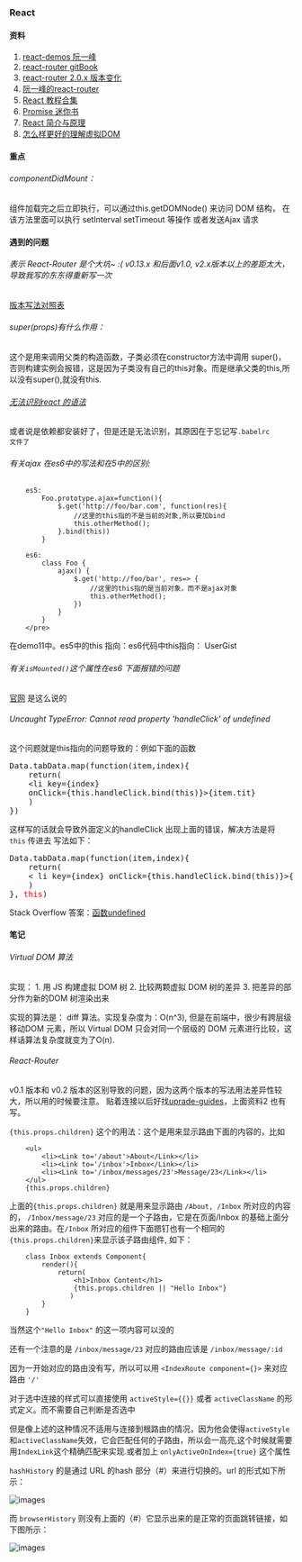 ### React

#### 资料
1. [react-demos 阮一峰](https://github.com/ruanyf/react-demos/)
1. [react-router gitBook](https://react-guide.github.io/react-router-cn/docs/Introduction.html)
2. [react-router 2.0.x 版本变化](https://github.com/reactjs/react-router/blob/master/upgrade-guides/v2.0.0.md#using-history-with-router)
3. [阮一峰的react-router](http://www.ruanyifeng.com/blog/2016/05/react_router.html)
4. [React 教程合集](http://react-china.org/c/jiao-cheng)
5. [Promise 迷你书](http://liubin.org/promises-book)
6. [React 简介与原理](http://anjia.github.io/2015/07/24/fe_react)
7. [怎么样更好的理解虚拟DOM](http://www.zhihu.com/question/29504639/answer/44680878)


#### 重点
###### componentDidMount： 

组件加载完之后立即执行，可以通过this.getDOMNode() 来访问 DOM 结构，
在该方法里面可以执行 setInterval setTimeout 等操作 或者发送Ajax 请求 

#### 遇到的问题
###### 表示 React-Router  是个大坑~ :( v0.13.x  和后面v1.0, v2.x版本以上的差距太大，导致我写的东东得重新写一次

[版本写法对照表](https://github.com/reactjs/react-router/blob/832c42946c874fe56ffde0066b1088054311cb98/CHANGES.md)  
###### super(props)有什么作用：

这个是用来调用父类的构造函数，子类必须在constructor方法中调用 super()， 否则构建实例会报错，这是因为子类没有自己的this对象。而是继承父类的this,所以没有super(),就没有this.

###### [无法识别react 的语法](http://stackoverflow.com/questions/33460420/babel-loader-jsx-syntaxerror-unexpected-token)

或者说是依赖都安装好了，但是还是无法识别，其原因在于忘记写<code>.babelrc 文件了</code>

###### 有关ajax 在es6中的写法和在5中的区别:

```
	es5:
		Foo.prototype.ajax=function(){
			$.get('http://foo/bar.com', function(res){
				//这里的this指的不是当前的对象,所以要加bind
				this.otherMethod();
			}.bind(this))
		}
```

```
	es6:
		class Foo {
			ajax() {
				$.get('http://foo/bar', res=> {
					//这里的this指的是当前对象，而不是ajax对象
					this.otherMethod();
				})
			}
		}
	</pre>
```


在demo11中。es5中的this 指向：es6代码中this指向： UserGist

###### 有关<code>isMounted()</code>这个属性在es6 下面报错的问题

[官网](https://facebook.github.io/react/blog/2015/12/16/ismounted-antipattern.html) 是这么说的
	
###### Uncaught TypeError: Cannot read property 'handleClick' of undefined

这个问题就是this指向的问题导致的：例如下面的函数
<pre>
Data.tabData.map(function(item,index){
	return(
	&lt;li key={index} 
	onClick={this.handleClick.bind(this)}&gt;{item.tit}</li>
	)
})	
</pre>

这样写的话就会导致外面定义的handleClick 出现上面的错误，解决方法是将 <code>this</code> 传进去 写法如下：

<pre>
Data.tabData.map(function(item,index){
	return(
	&lt; li key={index} onClick={this.handleClick.bind(this)}&gt;{item.tit}</li>
	)
}, <font color="red">this</font>)
</pre>

Stack Overflow 答案：[函数undefined](http://stackoverflow.com/questions/29549375/react-0-13-class-method-undefined)

#### 笔记

###### Virtual DOM 算法

实现：
    1. 用 JS 构建虚拟 DOM 树
    2. 比较两颗虚拟 DOM 树的差异
    3. 把差异的部分作为新的DOM 树渲染出来

实现的算法是： diff 算法。实现复杂度为：O(n^3), 但是在前端中，很少有跨层级移动DOM 元素，所以 Virtual DOM 只会对同一个层级的 DOM 元素进行比较，这样话算法复杂度就变为了O(n).
	
	
###### React-Router 


v0.1 版本和 v0.2 版本的区别导致的问题，因为这两个版本的写法用法差异性较大，所以用的时候要注意。 贴着连接以后好找[uprade-guides](https://github.com/reactjs/react-router/tree/master/upgrade-guides)，上面资料2 也有写。

``{this.props.children}`` 这个的用法：这个是用来显示路由下面的内容的，比如


```
    <ul>
	    <li><Link to='/about'>About</Link></li>
	    <li><Link to='/inbox'>Inbox</Link></li>
        <li><Link to='/inbox/messages/23'>Message/23</Link></li>
    </ul>
	{this.props.children}
```

上面的``{this.props.children}`` 就是用来显示路由 ``/About, /Inbox`` 所对应的内容的， ``/Inbox/message/23`` 对应的是一个子路由，它是在页面/Inbox 的基础上面分出来的路由。在``/Inbox`` 所对应的组件下面摁钉也有一个相同的``{this.props.children}``来显示该子路由组件, 如下：

```
    class Inbox extends Component{
        render(){
            return(
                <h1>Inbox Content</h1>
                {this.props.children || "Hello Inbox"}
               )
        }
    }
```
当然这个``"Hello Inbox"`` 的这一项内容可以没的

还有一个注意的是 ``/inbox/message/23`` 对应的路由应该是 ``/inbox/message/:id``

因为一开始对应的路由没有写，所以可以用 ``<IndexRoute component={}>`` 来对应路由 ``'/'``

对于选中连接的样式可以直接使用 ``activeStyle={{}}`` 或者 ``activeClassName`` 的形式定义。而不需要自己判断是否选中

但是像上述的这种情况不适用与连接到根路由的情况，因为他会使得``activeStyle``和``activeClassName``失效，它会匹配任何的子路由，所以会一高亮,这个时候就需要用``IndexLink``这个精确匹配来实现.或者加上 ``onlyActiveOnIndex={true}`` 这个属性

``hashHistory`` 的是通过 URL 的hash 部分（#）来进行切换的。url 的形式如下所示：

![images](http://7xlqb6.com1.z0.glb.clouddn.com/react-router-history.png)
 
 
而 ``browserHistory`` 则没有上面的（#）它显示出来的是正常的页面跳转链接，如下图所示：

![images](http://7xlqb6.com1.z0.glb.clouddn.com/react-router-browserHistory.png)

